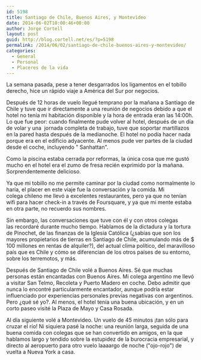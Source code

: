 ```yaml
---
id: 5198
title: Santiago de Chile, Buenos Aires, y Montevideo
date: 2014-06-02T10:00:46+00:00
author: Jorge Cortell
layout: post
guid: http://blog.cortell.net/es/?p=5198
permalink: /2014/06/02/santiago-de-chile-buenos-aires-y-montevideo/
categories:
  - General
  - Personal
  - Placeres de la vida
---
```

La semana pasada, pese a tener desgarrados los ligamentos en el tobillo derecho, hice un rápido viaje a América del Sur por negocios.

Después de 12 horas de vuelo llegué temprano por la mañana a Santiago de Chile y tuve que ir directamente a una reunión de negocios debido a que el hotel no tenía mi habitación disponible y la hora de entrada eran las 14:00h. Lo que fue peor: cuando finalmente pude volver al hotel, después de un día de volar y una  jornada completa de trabajo, tuve que soportar martillazos en la pared hasta después de la medianoche. El hotel no podía hacer nada porque era en el edificio adyacente. Al menos pude ver partes de la ciudad desde el coche, incluyendo " Sanhattan".

Como la piscina estaba cerrada por reformas, la única cosa que me gustó mucho en el hotel era el zumo de fresa recién exprimido por la mañana. Sorprendentemente delicioso.

Ya que mi tobillo no me permite caminar por la ciudad como normalmente lo haría, el placer en este viaje fue la conversación y la comida. Mi colega chileno me llevó a excelentes restaurantes, pero ya que no tenían wifi para hacer check-in a través de Foursquare, y ya que mi mente estaba en otra parte, no recuerdo sus nombres.

Sin embargo, las conversaciones que tuve con él y con otros colegas las recordaré durante mucho tiempo. Hablamos de la dictadura y la tortura de Pinochet, de las finanzas de la Iglesia Católica (¿sabías que son los mayores propietarios de tierras en Santiago de Chile, acumulando más de $ 100 millones en rentas de alquiler?), del actual clima político, del maravilloso país que es Chile y cómo se diferencian de los otros países de su entorno, sobre los terremotos, y más.

Después de Santiago de Chile volé a Buenos Aires. Sé que muchas personas están encantadas con Buenos Aires. Mi colega argentino me llevó a visitar San Telmo, Recoleta y Puerto Madero en coche. Debo admitir que nunca lo encontré particularmente encantador, aunque podría estar influenciado por experiencias personales previas negativas con argentinos. Pero ¿qué sé yo?. Al menos, el hotel tenía una buena ubicación, y en un corto paseo visité la Plaza de Mayo y Casa Rosada.

Al día siguiente volé a Montevideo. Un vuelo de 45 minutos ¡tan sólo para cruzar el río! Ni siquiera pasé la noche: una reunión larga, seguida de una buena comida con colegas que se han convertido en amigos, en la que hablamos largo y tendido sobre la estupidez de la burocracia empresarial, y directo al aeropuerto para otro vuelo laaaargo de noche ("ojo-rojo") de vuelta a Nueva York a casa.